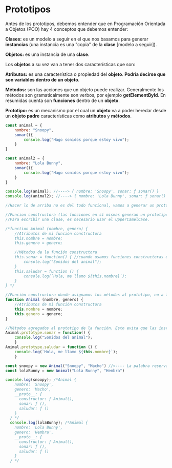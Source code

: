 # Prototipos

Antes de los prototipos, debemos entender que en Programación Orientada a Objetos (POO) hay 4 conceptos que debemos entender:

**Clases:** es un modelo a seguir en el que nos basamos para generar **instancias** (una instancia es una "copia" de la **clase** [modelo a seguir]).

**Objetos:** es una instancia de una **clase**.

Los **objetos** a su vez van a tener dos características que son:

**Atributos:** es una característica o propiedad del **objeto**. **Podría decirse que son variables dentro de un objeto**.

**Métodos:** son las acciones que un objeto puede realizar. Generalmente los métodos son gramaticalmente son verbos, por ejemplo **getElementById**. En resumidas cuenta son **funciones** dentro de un **objeto**.

**Prototipo:** es un mecanismo por el cual un **objeto** va a poder heredar desde un **objeto padre** características como **atributos** y **métodos**.

```Javascript
const animal = {
    nombre: "Snoopy",
    sonar(){
        console.log("Hago sonidos porque estoy vivo");
    }
}

const animal2 = {
    nombre: "Lola Bunny",
    sonar(){
        console.log("Hago sonidos porque estoy vivo");
    }
}

console.log(animal); //----> { nombre: 'Snoopy', sonar: ƒ sonar() }
console.log(animal2); //----> { nombre: 'Lola Bunny', sonar: ƒ sonar() }

//Hacer lo de arriba no es del todo funcional, vamos a generar un prototipo para poder generar n cantidad de animales que queramos sin necesidad de crear una y otra vez un objeto diferente.

//Funcion constructora (las funciones en sí mismas generan un prototipo vacío):
//Para escribir una clase, es necesario usar el UpperCamelCase.

/*function Animal (nombre, genero) {
    //Atributos de mi función constructora
    this.nombre = nombre;
    this.genero = genero;

    //Métodos de la función constructora
    this.sonar = function() { //cuando usamos funciones constructoras es necesario usar la palabra reservada "this" asignar atributos y métodos
        console.log("Sonidos del animal");
    }
    this.saludar = function () {
        console.log(`Hola, me llamo ${this.nombre}`);
    }
} */

//Función constructora donde asignamos los métodos al prototipo, no a la función como tal
function Animal (nombre, genero) {
    //Atributos de mi función constructora
    this.nombre = nombre;
    this.genero = genero;
}

//Métodos agregados al prototipo de la función. Esto evita que las instancias que creemos dupliquen los métodos dentro de sí mismos, con esto se mejora el rendicmiento y el espacio en memoria dentro de la aplicación.
Animal.prototype.sonar = function() {
    console.log("Sonidos del animal");
    }
Animal.prototype.saludar = function () {
    console.log(`Hola, me llamo ${this.nombre}`);
    }

const snoopy = new Animal("Snoopy", "Macho") //<---- La palabra reservada "new" nos permite crear una nueva instancia del tipo que le especifiquemos, en este caso una nueva variable basada en la función constructora Animal.
const lolaBunny = new Animal("Lola Bunny", "Hembra")

console.log(snoopy); /*Animal {
    nombre: 'Snoopy',
    genero: 'Macho',
    __proto__: {
      constructor: ƒ Animal(),
      sonar: ƒ (),
      saludar: ƒ ()
    }
  } */
  console.log(lolaBunny); /*Animal {
    nombre: 'Lola Bunny',
    genero: 'Hembra',
    __proto__: {
      constructor: ƒ Animal(),
      sonar: ƒ (),
      saludar: ƒ ()
    }
  } */
```
